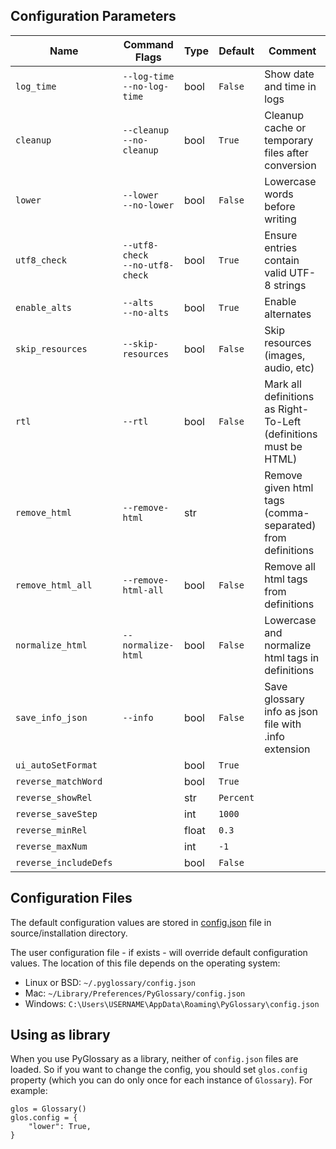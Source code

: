 ## Configuration Parameters

| Name                  | Command Flags                        | Type  | Default   | Comment                                                          |
| --------------------- | ------------------------------------ | ----- | --------- | ---------------------------------------------------------------- |
| `log_time`            | `--log-time`<br/>`--no-log-time`     | bool  | `False`   | Show date and time in logs                                       |
| `cleanup`             | `--cleanup`<br/>`--no-cleanup`       | bool  | `True`    | Cleanup cache or temporary files after conversion                |
| `lower`               | `--lower`<br/>`--no-lower`           | bool  | `False`   | Lowercase words before writing                                   |
| `utf8_check`          | `--utf8-check`<br/>`--no-utf8-check` | bool  | `True`    | Ensure entries contain valid UTF-8 strings                       |
| `enable_alts`         | `--alts`<br/>`--no-alts`             | bool  | `True`    | Enable alternates                                                |
| `skip_resources`      | `--skip-resources`                   | bool  | `False`   | Skip resources (images, audio, etc)                              |
| `rtl`                 | `--rtl`                              | bool  | `False`   | Mark all definitions as Right-To-Left (definitions must be HTML) |
| `remove_html`         | `--remove-html`                      | str   |           | Remove given html tags (comma-separated) from definitions        |
| `remove_html_all`     | `--remove-html-all`                  | bool  | `False`   | Remove all html tags from definitions                            |
| `normalize_html`      | `--normalize-html`                   | bool  | `False`   | Lowercase and normalize html tags in definitions                 |
| `save_info_json`      | `--info`                             | bool  | `False`   | Save glossary info as json file with .info extension             |
| `ui_autoSetFormat`    |                                      | bool  | `True`    |                                                                  |
| `reverse_matchWord`   |                                      | bool  | `True`    |                                                                  |
| `reverse_showRel`     |                                      | str   | `Percent` |                                                                  |
| `reverse_saveStep`    |                                      | int   | `1000`    |                                                                  |
| `reverse_minRel`      |                                      | float | `0.3`     |                                                                  |
| `reverse_maxNum`      |                                      | int   | `-1`      |                                                                  |
| `reverse_includeDefs` |                                      | bool  | `False`   |                                                                  |

## Configuration Files

The default configuration values are stored in [config.json](../config.json) file in source/installation directory.

The user configuration file - if exists - will override default configuration values.
The location of this file depends on the operating system:

- Linux or BSD: `~/.pyglossary/config.json`
- Mac: `~/Library/Preferences/PyGlossary/config.json`
- Windows: `C:\Users\USERNAME\AppData\Roaming\PyGlossary\config.json`

## Using as library

When you use PyGlossary as a library, neither of `config.json` files are loaded. So if you want to change the config, you should set `glos.config` property (which you can do only once for each instance of `Glossary`). For example:

```
glos = Glossary()
glos.config = {
	"lower": True,
}
```
